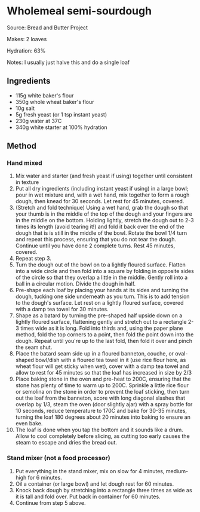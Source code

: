 # Wholemeal semi-sourdough

Source: Bread and Butter Project

Makes: 2 loaves

Hydration: 63%

Notes: I usually just halve this and do a single loaf

## Ingredients

* 115g white baker's flour
* 350g whole wheat baker's flour
* 10g salt
* 5g fresh yeast (or 1 tsp instant yeast)
* 230g water at 37C
* 340g white starter at 100% hydration

## Method

### Hand mixed

1. Mix water and starter (and fresh yeast if using) together until consistent in texture
2. Put all dry ingredients (including instant yeast if using) in a large bowl; pour in wet mixture and, with a wet hand, mix together to form a rough dough, then knead for 30 seconds. Let rest for 45 minutes, covered.
3. (Stretch and fold technique) Using a wet hand, grab the dough so that your thumb is in the middle of the top of the dough and your fingers are in the middle on the bottom. Holding lightly, stretch the dough out to 2-3 times its length (avoid tearing it!) and fold it back over the end of the dough that is is still in the middle of the bowl. Rotate the bowl 1/4 turn and repeat this process, ensuring that you do not tear the dough. Continue until you have done 2 complete turns. Rest 45 minutes, covered.
4. Repeat step 3.
5. Turn the dough out of the bowl on to a lightly floured surface. Flatten into a wide circle and then fold into a square by folding in opposite sides of the circle so that they overlap a little in the middle. Gently roll into a ball in a circular motion. Divide the dough in half.
6. Pre-shape each loaf by placing your hands at its sides and turning the dough, tucking one side underneath as you turn. This is to add tension to the dough's surface. Let rest on a lightly floured surface, covered with a damp tea towel for 30 minutes.
7. Shape as a batard by turning the pre-shaped half upside down on a lightly floured surface, flattening gently and stretch out to a rectangle 2-3 times wide as it is long. Fold into thirds and, using the paper plane method, fold the top corners to a point, then fold the point down into the dough. Repeat until you're up to the last fold, then fold it over and pinch the seam shut.
8. Place the batard seam side up in a floured banneton, couche, or oval-shaped bowl/dish with a floured tea towel in it (use rice flour here, as wheat flour will get sticky when wet), cover with a damp tea towel and allow to rest for 45 minutes so that the loaf has increased in size by 2/3
9. Place baking stone in the oven and pre-heat to 200C, ensuring that the stone has plenty of time to warm up to 200C. Sprinkle a little rice flour or semolina on the stone in order to prevent the loaf sticking, then turn out the loaf from the banneton, score with long diagonal slashes that overlap by 1/3, steam the oven (door slightly ajar) with a spray bottle for 10 seconds, reduce temperature to 170C and bake for 30-35 minutes, turning the loaf 180 degrees about 20 minutes into baking to ensure an even bake. 
10. The loaf is done when you tap the bottom and it sounds like a drum. Allow to cool completely before slicing, as cutting too early causes the steam to escape and dries the bread out.

### Stand mixer (not a food processor)

1. Put everything in the stand mixer, mix on slow for 4 minutes, medium-high for 6 minutes.
2. Oil a container (or large bowl) and let dough rest for 60 minutes.
3. Knock back dough by stretching into a rectangle three times as wide as it is tall and fold over. Put back in container for 60 minutes.
4. Continue from step 5 above.
